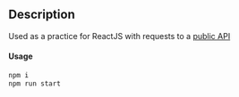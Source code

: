 ## Description
Used as a practice for ReactJS with requests to a [public API](https://sv443.net/jokeapi)

#### Usage
```javascript
npm i
npm run start
```
